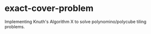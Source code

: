 # exact-cover-problem
Implementing Knuth's Algorithm X to solve polynomino/polycube tiling problems.
